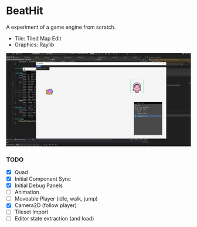 # BeatHit

A experiment of a game engine from scratch.

- Tile: Tiled Map Edit
- Graphics: Raylib

![x](./Example01.PNG)

### TODO

- [x] Quad
- [x] Initial Component Sync
- [x] Initial Debug Panels
- [ ] Animation
- [ ] Moveable Player (idle, walk, jump)
- [x] Camera2D (follow player)
- [ ] Tileset Import
- [ ] Editor state extraction (and load)

